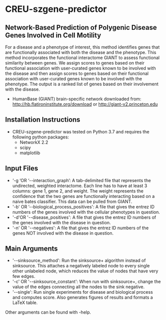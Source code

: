 # CREU-szgene-predictor

## Network-Based Prediction of Polygenic Disease Genes Involved in Cell Motility

For a disease and a phenotype of interest, this method identifies genes that are functionally associated with both the disease and the phenotype. This method incorporates the functional interactome GIANT to assess functional similarity between genes. We assign scores to genes based on their functional association with user-curated genes known to be involved with the disease and then assign scores to genes based on their functional association with user-curated genes known to be involved with the phenotype. The output is a ranked list of genes based on their involvement with the disease.
* HumanBase (GIANT) brain-specific network downloaded from: http://hb.flatironinstitute.org/download or http://giant-v2.princeton.edu
## Installation Instructions
* CREU-szgene-predictor was tested on Python 3.7 and requires the following python packages:
    * NetworkX 2.2
    * scipy
    * matplotlib
## Input Files
* ‘-g ‘OR ‘--interaction_graph’: A tab-delimited file that represents the undirected, weighted interactome. Each line has to have at least 3 columns: gene 1, gene 2, and weight. The weight represents the confidence that the two genes are functionally interacting based on a naive bates classifier. This data can be pulled from GIANT.
* '-b' OR ’--biological_process_positives': A file that gives the entrez ID numbers of the genes involved with the cellular phenotypes in question.
* '-d'OR '--disease_positives': A file that gives the entrez ID numbers of the genes involved with the disease in question.
* '-n' OR '--negatives': A file that gives the entrez ID numbers of the genes NOT involved with the disease in question.

## Main Arguments

* '--sinksource_method': Run the sinksource+ algorithm instead of sinksource. This attaches a negatively labeled node to every single other unlabeled node, which reduces the value of nodes that have very few edges.
* '-c' OR '--sinksource_constant': When run with sinksource+, change the value of the edges connecting all the nodes to the sink negative.
* '--single': Run single experiments for disease and biological process and computes score. Also generates figures of results and formats a LaTeX table.

Other arguments can be found with -help.

